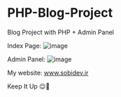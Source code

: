 # PHP-Blog-Project
Blog Project with PHP + Admin Panel

Index Page: 
![image](https://s4.uupload.ir/files/index_page_vd5z.png)



Admin Panel:
![image](https://s4.uupload.ir/files/admin_panel_liqo.png)

My website: www.sobidev.ir

Keep It Up 😉💜
